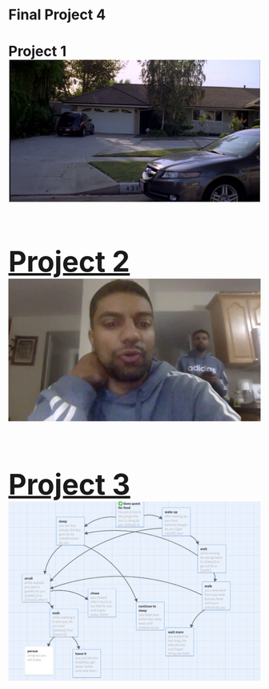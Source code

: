# Final Project 4
<body>
<h1>Project 1
<a href="https://asaiyed4097.github.io/flarfpoetry/">
<img src=ss1.jpeg
</a>
<h1>Project 2
<body><img src="ss2.jpeg"></body>
<h1>Project 3
<body><img src="ss3.jpeg"><a href=http://twinery.org/2/#!/stories/b6024795-5211-4efc-9ff6-33a67bb0be40/play" img src="ss3.jpeg"></a></body>

